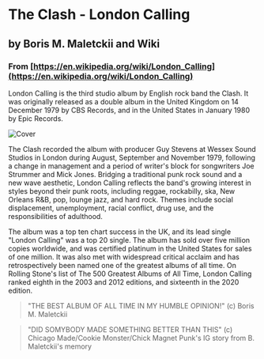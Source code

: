 # The Clash - London Calling
## by Boris M. Maletckii and Wiki
### From [https://en.wikipedia.org/wiki/London_Calling](https://en.wikipedia.org/wiki/London_Calling)

London Calling is the third studio album by English rock band the Clash. It was originally released as a double album in the United Kingdom on 14 December 1979 by CBS Records, and in the United States in January 1980 by Epic Records.

![Cover](https://upload.wikimedia.org/wikipedia/en/0/00/TheClashLondonCallingalbumcover.jpg)

The Clash recorded the album with producer Guy Stevens at Wessex Sound Studios in London during August, September and November 1979,  following a change in management and a period of writer's block for songwriters Joe Strummer and Mick Jones. Bridging a traditional punk rock sound and a new wave aesthetic, London Calling reflects the band's growing interest in styles beyond their punk roots, including reggae, rockabilly, ska, New Orleans R&B, pop, lounge jazz, and hard rock. 
Themes include social displacement, unemployment, racial conflict, drug use, and the responsibilities of adulthood.

The album was a top ten chart success in the UK, and its lead single "London Calling" was a top 20 single. 
The album has sold over five million copies worldwide, and was certified platinum in the United States for sales of one million. 
It was also met with widespread critical acclaim and has retrospectively been named one of the greatest albums of all time. 
On Rolling Stone's list of The 500 Greatest Albums of All Time, London Calling ranked eighth in the 2003 and 2012 editions, and sixteenth in the 2020 edition.

> "THE BEST ALBUM OF ALL TIME IN MY HUMBLE OPINION!" (c) Boris M. Maletckii

> "DID SOMYBODY MADE SOMETHING BETTER THAN THIS" (c) Chicago Made/Cookie Monster/Chick Magnet Punk's IG story from B. Maletckii's memory 

